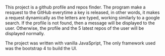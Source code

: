 This project is a github profile and repos finder. The program make a resquest to the GitHub everytime a key is released, in other words, it makes a request dynamically as the letters are typed, working similarly to a google search. If the profile is not found, then a message will be displayed to the user. Otherwise, the profile and the 5 latest repos of the user will be displayed normally.

The project was written with vanilla JavaSpript, The only framework used was the bootstrap 4 to build the UI.